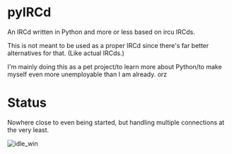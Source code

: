 # pyIRCd
An IRCd written in Python and more or less based on ircu IRCds.

This is not meant to be used as a proper IRCd since there's far better alternatives for that. (Like actual IRCds.)

I'm mainly doing this as a pet project/to learn more about Python/to make myself even more unemployable than I am already. orz

# Status

Nowhere close to even being started, but handling multiple connections at the very least.

![idle_win](https://github.com/Jigsy1/pyIRCd/assets/34282672/ce2994db-c3cb-4c47-8215-9c665ceb616c)

